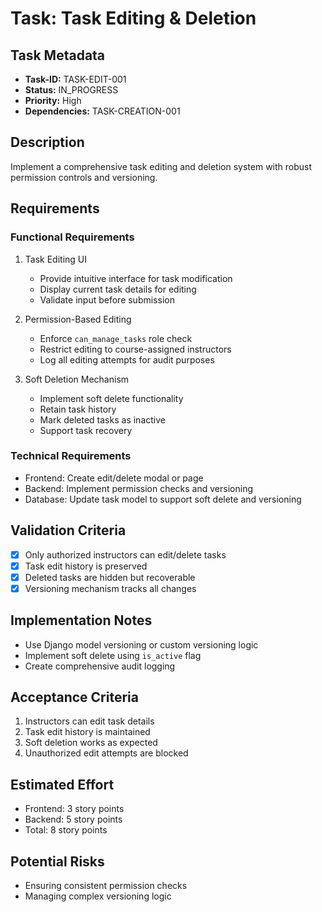 # Task: Task Editing & Deletion

## Task Metadata
- **Task-ID:** TASK-EDIT-001
- **Status:** IN_PROGRESS
- **Priority:** High
- **Dependencies:** TASK-CREATION-001

## Description
Implement a comprehensive task editing and deletion system with robust permission controls and versioning.

## Requirements

### Functional Requirements
1. Task Editing UI
   - Provide intuitive interface for task modification
   - Display current task details for editing
   - Validate input before submission

2. Permission-Based Editing
   - Enforce `can_manage_tasks` role check
   - Restrict editing to course-assigned instructors
   - Log all editing attempts for audit purposes

3. Soft Deletion Mechanism
   - Implement soft delete functionality
   - Retain task history
   - Mark deleted tasks as inactive
   - Support task recovery

### Technical Requirements
- Frontend: Create edit/delete modal or page
- Backend: Implement permission checks and versioning
- Database: Update task model to support soft delete and versioning

## Validation Criteria
- [x] Only authorized instructors can edit/delete tasks
- [x] Task edit history is preserved
- [x] Deleted tasks are hidden but recoverable
- [x] Versioning mechanism tracks all changes

## Implementation Notes
- Use Django model versioning or custom versioning logic
- Implement soft delete using `is_active` flag
- Create comprehensive audit logging

## Acceptance Criteria
1. Instructors can edit task details
2. Task edit history is maintained
3. Soft deletion works as expected
4. Unauthorized edit attempts are blocked

## Estimated Effort
- Frontend: 3 story points
- Backend: 5 story points
- Total: 8 story points

## Potential Risks
- Ensuring consistent permission checks
- Managing complex versioning logic
